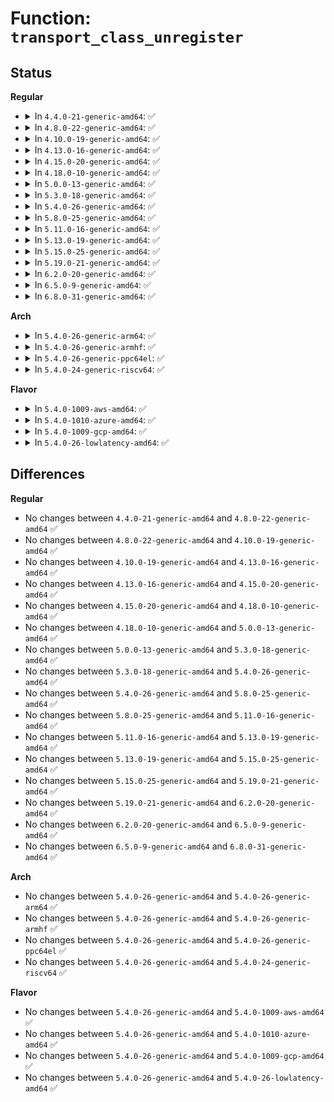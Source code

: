 # Function: <code>transport_class_unregister</code>

## Status
<b>Regular</b>
<ul>
<li>
<details>
<summary>In <code>4.4.0-21-generic-amd64</code>: ✅</summary>

```c
void transport_class_unregister(struct transport_class * tclass)
```

```json
{
  "name": "transport_class_unregister",
  "collision_type": "Unique Global",
  "inline_type": "No",
  "funcs": [
    {
      "addr": 18446744071584418416,
      "name": "transport_class_unregister",
      "external": true,
      "loc": "drivers/base/transport_class.c:62",
      "file": "drivers/base/transport_class.c",
      "inline": "seen, unknown",
      "caller_inline": [],
      "caller_func": [
        "drivers/ata/libata-transport.c:libata_transport_init",
        "drivers/ata/libata-transport.c:libata_transport_init",
        "drivers/ata/libata-transport.c:libata_transport_exit",
        "drivers/ata/libata-transport.c:libata_transport_exit",
        "drivers/ata/libata-transport.c:libata_transport_exit"
      ]
    }
  ],
  "symbols": [
    {
      "addr": 18446744071584418416,
      "name": "transport_class_unregister",
      "section": ".text",
      "bind": "STB_GLOBAL",
      "size": 16
    }
  ]
}
```
</details>
</li>
<li>
<details>
<summary>In <code>4.8.0-22-generic-amd64</code>: ✅</summary>

```c
void transport_class_unregister(struct transport_class * tclass)
```

```json
{
  "name": "transport_class_unregister",
  "collision_type": "Unique Global",
  "inline_type": "No",
  "funcs": [
    {
      "addr": 18446744071584753776,
      "name": "transport_class_unregister",
      "external": true,
      "loc": "drivers/base/transport_class.c:62",
      "file": "drivers/base/transport_class.c",
      "inline": "seen, unknown",
      "caller_inline": [],
      "caller_func": [
        "drivers/ata/libata-transport.c:libata_transport_exit",
        "drivers/ata/libata-transport.c:libata_transport_exit",
        "drivers/ata/libata-transport.c:libata_transport_exit",
        "drivers/ata/libata-transport.c:libata_transport_init",
        "drivers/ata/libata-transport.c:libata_transport_init"
      ]
    }
  ],
  "symbols": [
    {
      "addr": 18446744071584753776,
      "name": "transport_class_unregister",
      "section": ".text",
      "bind": "STB_GLOBAL",
      "size": 16
    }
  ]
}
```
</details>
</li>
<li>
<details>
<summary>In <code>4.10.0-19-generic-amd64</code>: ✅</summary>

```c
void transport_class_unregister(struct transport_class * tclass)
```

```json
{
  "name": "transport_class_unregister",
  "collision_type": "Unique Global",
  "inline_type": "No",
  "funcs": [
    {
      "addr": 18446744071584944112,
      "name": "transport_class_unregister",
      "external": true,
      "loc": "drivers/base/transport_class.c:62",
      "file": "drivers/base/transport_class.c",
      "inline": "seen, unknown",
      "caller_inline": [],
      "caller_func": [
        "drivers/ata/libata-transport.c:libata_transport_exit",
        "drivers/ata/libata-transport.c:libata_transport_exit",
        "drivers/ata/libata-transport.c:libata_transport_exit",
        "drivers/ata/libata-transport.c:libata_transport_init",
        "drivers/ata/libata-transport.c:libata_transport_init"
      ]
    }
  ],
  "symbols": [
    {
      "addr": 18446744071584944112,
      "name": "transport_class_unregister",
      "section": ".text",
      "bind": "STB_GLOBAL",
      "size": 16
    }
  ]
}
```
</details>
</li>
<li>
<details>
<summary>In <code>4.13.0-16-generic-amd64</code>: ✅</summary>

```c
void transport_class_unregister(struct transport_class * tclass)
```

```json
{
  "name": "transport_class_unregister",
  "collision_type": "Unique Global",
  "inline_type": "No",
  "funcs": [
    {
      "addr": 18446744071585028560,
      "name": "transport_class_unregister",
      "external": true,
      "loc": "drivers/base/transport_class.c:62",
      "file": "drivers/base/transport_class.c",
      "inline": "seen, unknown",
      "caller_inline": [],
      "caller_func": [
        "drivers/ata/libata-transport.c:libata_transport_exit",
        "drivers/ata/libata-transport.c:libata_transport_exit",
        "drivers/ata/libata-transport.c:libata_transport_exit",
        "drivers/ata/libata-transport.c:libata_transport_init",
        "drivers/ata/libata-transport.c:libata_transport_init"
      ]
    }
  ],
  "symbols": [
    {
      "addr": 18446744071585028560,
      "name": "transport_class_unregister",
      "section": ".text",
      "bind": "STB_GLOBAL",
      "size": 16
    }
  ]
}
```
</details>
</li>
<li>
<details>
<summary>In <code>4.15.0-20-generic-amd64</code>: ✅</summary>

```c
void transport_class_unregister(struct transport_class * tclass)
```

```json
{
  "name": "transport_class_unregister",
  "collision_type": "Unique Global",
  "inline_type": "No",
  "funcs": [
    {
      "addr": 18446744071585451216,
      "name": "transport_class_unregister",
      "external": true,
      "loc": "drivers/base/transport_class.c:62",
      "file": "drivers/base/transport_class.c",
      "inline": "seen, unknown",
      "caller_inline": [],
      "caller_func": [
        "drivers/ata/libata-transport.c:libata_transport_exit",
        "drivers/ata/libata-transport.c:libata_transport_exit",
        "drivers/ata/libata-transport.c:libata_transport_exit",
        "drivers/ata/libata-transport.c:libata_transport_init",
        "drivers/ata/libata-transport.c:libata_transport_init"
      ]
    }
  ],
  "symbols": [
    {
      "addr": 18446744071585451216,
      "name": "transport_class_unregister",
      "section": ".text",
      "bind": "STB_GLOBAL",
      "size": 16
    }
  ]
}
```
</details>
</li>
<li>
<details>
<summary>In <code>4.18.0-10-generic-amd64</code>: ✅</summary>

```c
void transport_class_unregister(struct transport_class * tclass)
```

```json
{
  "name": "transport_class_unregister",
  "collision_type": "Unique Global",
  "inline_type": "No",
  "funcs": [
    {
      "addr": 18446744071585694384,
      "name": "transport_class_unregister",
      "external": true,
      "loc": "drivers/base/transport_class.c:61",
      "file": "drivers/base/transport_class.c",
      "inline": "seen, unknown",
      "caller_inline": [],
      "caller_func": [
        "drivers/ata/libata-transport.c:libata_transport_exit",
        "drivers/ata/libata-transport.c:libata_transport_exit",
        "drivers/ata/libata-transport.c:libata_transport_exit",
        "drivers/ata/libata-transport.c:libata_transport_init",
        "drivers/ata/libata-transport.c:libata_transport_init"
      ]
    }
  ],
  "symbols": [
    {
      "addr": 18446744071585694384,
      "name": "transport_class_unregister",
      "section": ".text",
      "bind": "STB_GLOBAL",
      "size": 16
    }
  ]
}
```
</details>
</li>
<li>
<details>
<summary>In <code>5.0.0-13-generic-amd64</code>: ✅</summary>

```c
void transport_class_unregister(struct transport_class * tclass)
```

```json
{
  "name": "transport_class_unregister",
  "collision_type": "Unique Global",
  "inline_type": "No",
  "funcs": [
    {
      "addr": 18446744071585824672,
      "name": "transport_class_unregister",
      "external": true,
      "loc": "drivers/base/transport_class.c:61",
      "file": "drivers/base/transport_class.c",
      "inline": "seen, unknown",
      "caller_inline": [],
      "caller_func": [
        "drivers/ata/libata-transport.c:libata_transport_exit",
        "drivers/ata/libata-transport.c:libata_transport_exit",
        "drivers/ata/libata-transport.c:libata_transport_exit",
        "drivers/ata/libata-transport.c:libata_transport_init",
        "drivers/ata/libata-transport.c:libata_transport_init"
      ]
    }
  ],
  "symbols": [
    {
      "addr": 18446744071585824672,
      "name": "transport_class_unregister",
      "section": ".text",
      "bind": "STB_GLOBAL",
      "size": 16
    }
  ]
}
```
</details>
</li>
<li>
<details>
<summary>In <code>5.3.0-18-generic-amd64</code>: ✅</summary>

```c
void transport_class_unregister(struct transport_class * tclass)
```

```json
{
  "name": "transport_class_unregister",
  "collision_type": "Unique Global",
  "inline_type": "No",
  "funcs": [
    {
      "addr": 18446744071586058640,
      "name": "transport_class_unregister",
      "external": true,
      "loc": "drivers/base/transport_class.c:61",
      "file": "drivers/base/transport_class.c",
      "inline": "seen, unknown",
      "caller_inline": [],
      "caller_func": [
        "drivers/ata/libata-transport.c:libata_transport_exit",
        "drivers/ata/libata-transport.c:libata_transport_exit",
        "drivers/ata/libata-transport.c:libata_transport_exit",
        "drivers/ata/libata-transport.c:libata_transport_init",
        "drivers/ata/libata-transport.c:libata_transport_init"
      ]
    }
  ],
  "symbols": [
    {
      "addr": 18446744071586058640,
      "name": "transport_class_unregister",
      "section": ".text",
      "bind": "STB_GLOBAL",
      "size": 16
    }
  ]
}
```
</details>
</li>
<li>
<details>
<summary>In <code>5.4.0-26-generic-amd64</code>: ✅</summary>

```c
void transport_class_unregister(struct transport_class * tclass)
```

```json
{
  "name": "transport_class_unregister",
  "collision_type": "Unique Global",
  "inline_type": "No",
  "funcs": [
    {
      "addr": 18446744071586206528,
      "name": "transport_class_unregister",
      "external": true,
      "loc": "drivers/base/transport_class.c:61",
      "file": "drivers/base/transport_class.c",
      "inline": "seen, unknown",
      "caller_inline": [],
      "caller_func": [
        "drivers/ata/libata-transport.c:libata_transport_exit",
        "drivers/ata/libata-transport.c:libata_transport_exit",
        "drivers/ata/libata-transport.c:libata_transport_exit",
        "drivers/ata/libata-transport.c:libata_transport_init",
        "drivers/ata/libata-transport.c:libata_transport_init"
      ]
    }
  ],
  "symbols": [
    {
      "addr": 18446744071586206528,
      "name": "transport_class_unregister",
      "section": ".text",
      "bind": "STB_GLOBAL",
      "size": 16
    }
  ]
}
```
</details>
</li>
<li>
<details>
<summary>In <code>5.8.0-25-generic-amd64</code>: ✅</summary>

```c
void transport_class_unregister(struct transport_class * tclass)
```

```json
{
  "name": "transport_class_unregister",
  "collision_type": "Unique Global",
  "inline_type": "No",
  "funcs": [
    {
      "addr": 18446744071586970544,
      "name": "transport_class_unregister",
      "external": true,
      "loc": "drivers/base/transport_class.c:65",
      "file": "drivers/base/transport_class.c",
      "inline": "seen, unknown",
      "caller_inline": [],
      "caller_func": [
        "drivers/ata/libata-transport.c:libata_transport_exit",
        "drivers/ata/libata-transport.c:libata_transport_exit",
        "drivers/ata/libata-transport.c:libata_transport_exit",
        "drivers/ata/libata-transport.c:libata_transport_init",
        "drivers/ata/libata-transport.c:libata_transport_init"
      ]
    }
  ],
  "symbols": [
    {
      "addr": 18446744071586970544,
      "name": "transport_class_unregister",
      "section": ".text",
      "bind": "STB_GLOBAL",
      "size": 16
    }
  ]
}
```
</details>
</li>
<li>
<details>
<summary>In <code>5.11.0-16-generic-amd64</code>: ✅</summary>

```c
void transport_class_unregister(struct transport_class * tclass)
```

```json
{
  "name": "transport_class_unregister",
  "collision_type": "Unique Global",
  "inline_type": "No",
  "funcs": [
    {
      "addr": 18446744071587056304,
      "name": "transport_class_unregister",
      "external": true,
      "loc": "drivers/base/transport_class.c:65",
      "file": "drivers/base/transport_class.c",
      "inline": "seen, unknown",
      "caller_inline": [],
      "caller_func": [
        "drivers/ata/libata-transport.c:libata_transport_exit",
        "drivers/ata/libata-transport.c:libata_transport_exit",
        "drivers/ata/libata-transport.c:libata_transport_exit",
        "drivers/ata/libata-transport.c:libata_transport_init",
        "drivers/ata/libata-transport.c:libata_transport_init"
      ]
    }
  ],
  "symbols": [
    {
      "addr": 18446744071587056304,
      "name": "transport_class_unregister",
      "section": ".text",
      "bind": "STB_GLOBAL",
      "size": 16
    }
  ]
}
```
</details>
</li>
<li>
<details>
<summary>In <code>5.13.0-19-generic-amd64</code>: ✅</summary>

```c
void transport_class_unregister(struct transport_class * tclass)
```

```json
{
  "name": "transport_class_unregister",
  "collision_type": "Unique Global",
  "inline_type": "No",
  "funcs": [
    {
      "addr": 18446744071586940096,
      "name": "transport_class_unregister",
      "external": true,
      "loc": "drivers/base/transport_class.c:65",
      "file": "drivers/base/transport_class.c",
      "inline": "seen, unknown",
      "caller_inline": [],
      "caller_func": [
        "drivers/ata/libata-transport.c:libata_transport_exit",
        "drivers/ata/libata-transport.c:libata_transport_exit",
        "drivers/ata/libata-transport.c:libata_transport_exit",
        "drivers/ata/libata-transport.c:libata_transport_init",
        "drivers/ata/libata-transport.c:libata_transport_init"
      ]
    }
  ],
  "symbols": [
    {
      "addr": 18446744071586940096,
      "name": "transport_class_unregister",
      "section": ".text",
      "bind": "STB_GLOBAL",
      "size": 16
    }
  ]
}
```
</details>
</li>
<li>
<details>
<summary>In <code>5.15.0-25-generic-amd64</code>: ✅</summary>

```c
void transport_class_unregister(struct transport_class * tclass)
```

```json
{
  "name": "transport_class_unregister",
  "collision_type": "Unique Global",
  "inline_type": "No",
  "funcs": [
    {
      "addr": 18446744071587503680,
      "name": "transport_class_unregister",
      "external": true,
      "loc": "drivers/base/transport_class.c:65",
      "file": "drivers/base/transport_class.c",
      "inline": "seen, unknown",
      "caller_inline": [],
      "caller_func": [
        "drivers/ata/libata-transport.c:libata_transport_exit",
        "drivers/ata/libata-transport.c:libata_transport_exit",
        "drivers/ata/libata-transport.c:libata_transport_exit",
        "drivers/ata/libata-transport.c:libata_transport_init",
        "drivers/ata/libata-transport.c:libata_transport_init"
      ]
    }
  ],
  "symbols": [
    {
      "addr": 18446744071587503680,
      "name": "transport_class_unregister",
      "section": ".text",
      "bind": "STB_GLOBAL",
      "size": 16
    }
  ]
}
```
</details>
</li>
<li>
<details>
<summary>In <code>5.19.0-21-generic-amd64</code>: ✅</summary>

```c
void transport_class_unregister(struct transport_class * tclass)
```

```json
{
  "name": "transport_class_unregister",
  "collision_type": "Unique Global",
  "inline_type": "No",
  "funcs": [
    {
      "addr": 18446744071588828400,
      "name": "transport_class_unregister",
      "external": true,
      "loc": "drivers/base/transport_class.c:65",
      "file": "drivers/base/transport_class.c",
      "inline": "seen, unknown",
      "caller_inline": [],
      "caller_func": [
        "drivers/ata/libata-transport.c:libata_transport_exit",
        "drivers/ata/libata-transport.c:libata_transport_exit",
        "drivers/ata/libata-transport.c:libata_transport_exit",
        "drivers/ata/libata-transport.c:libata_transport_init",
        "drivers/ata/libata-transport.c:libata_transport_init"
      ]
    }
  ],
  "symbols": [
    {
      "addr": 18446744071588828400,
      "name": "transport_class_unregister",
      "section": ".text",
      "bind": "STB_GLOBAL",
      "size": 22
    }
  ]
}
```
</details>
</li>
<li>
<details>
<summary>In <code>6.2.0-20-generic-amd64</code>: ✅</summary>

```c
void transport_class_unregister(struct transport_class * tclass)
```

```json
{
  "name": "transport_class_unregister",
  "collision_type": "Unique Global",
  "inline_type": "No",
  "funcs": [
    {
      "addr": 18446744071590328368,
      "name": "transport_class_unregister",
      "external": true,
      "loc": "drivers/base/transport_class.c:65",
      "file": "drivers/base/transport_class.c",
      "inline": "seen, unknown",
      "caller_inline": [],
      "caller_func": [
        "drivers/ata/libata-transport.c:libata_transport_exit",
        "drivers/ata/libata-transport.c:libata_transport_exit",
        "drivers/ata/libata-transport.c:libata_transport_exit",
        "drivers/ata/libata-transport.c:libata_transport_init",
        "drivers/ata/libata-transport.c:libata_transport_init"
      ]
    }
  ],
  "symbols": [
    {
      "addr": 18446744071590328368,
      "name": "transport_class_unregister",
      "section": ".text",
      "bind": "STB_GLOBAL",
      "size": 22
    }
  ]
}
```
</details>
</li>
<li>
<details>
<summary>In <code>6.5.0-9-generic-amd64</code>: ✅</summary>

```c
void transport_class_unregister(struct transport_class * tclass)
```

```json
{
  "name": "transport_class_unregister",
  "collision_type": "Unique Global",
  "inline_type": "No",
  "funcs": [
    {
      "addr": 18446744071590648400,
      "name": "transport_class_unregister",
      "external": true,
      "loc": "drivers/base/transport_class.c:65",
      "file": "drivers/base/transport_class.c",
      "inline": "seen, unknown",
      "caller_inline": [],
      "caller_func": [
        "drivers/ata/libata-transport.c:libata_transport_exit",
        "drivers/ata/libata-transport.c:libata_transport_exit",
        "drivers/ata/libata-transport.c:libata_transport_exit",
        "drivers/ata/libata-transport.c:libata_transport_init",
        "drivers/ata/libata-transport.c:libata_transport_init"
      ]
    }
  ],
  "symbols": [
    {
      "addr": 18446744071590648400,
      "name": "transport_class_unregister",
      "section": ".text",
      "bind": "STB_GLOBAL",
      "size": 22
    }
  ]
}
```
</details>
</li>
<li>
<details>
<summary>In <code>6.8.0-31-generic-amd64</code>: ✅</summary>

```c
void transport_class_unregister(struct transport_class * tclass)
```

```json
{
  "name": "transport_class_unregister",
  "collision_type": "Unique Global",
  "inline_type": "No",
  "funcs": [
    {
      "addr": 18446744071591008544,
      "name": "transport_class_unregister",
      "external": true,
      "loc": "drivers/base/transport_class.c:65",
      "file": "drivers/base/transport_class.c",
      "inline": "seen, unknown",
      "caller_inline": [],
      "caller_func": [
        "drivers/ata/libata-transport.c:libata_transport_exit",
        "drivers/ata/libata-transport.c:libata_transport_exit",
        "drivers/ata/libata-transport.c:libata_transport_exit",
        "drivers/ata/libata-transport.c:libata_transport_init",
        "drivers/ata/libata-transport.c:libata_transport_init"
      ]
    }
  ],
  "symbols": [
    {
      "addr": 18446744071591008544,
      "name": "transport_class_unregister",
      "section": ".text",
      "bind": "STB_GLOBAL",
      "size": 22
    }
  ]
}
```
</details>
</li>
</ul>
<b>Arch</b>
<ul>
<li>
<details>
<summary>In <code>5.4.0-26-generic-arm64</code>: ✅</summary>

```c
void transport_class_unregister(struct transport_class * tclass)
```

```json
{
  "name": "transport_class_unregister",
  "collision_type": "Unique Global",
  "inline_type": "No",
  "funcs": [
    {
      "addr": 18446603336499010208,
      "name": "transport_class_unregister",
      "external": true,
      "loc": "drivers/base/transport_class.c:61",
      "file": "drivers/base/transport_class.c",
      "inline": "seen, unknown",
      "caller_inline": [],
      "caller_func": [
        "drivers/ata/libata-transport.c:libata_transport_exit",
        "drivers/ata/libata-transport.c:libata_transport_exit",
        "drivers/ata/libata-transport.c:libata_transport_exit",
        "drivers/ata/libata-transport.c:libata_transport_init",
        "drivers/ata/libata-transport.c:libata_transport_init"
      ]
    }
  ],
  "symbols": [
    {
      "addr": 18446603336499010208,
      "name": "transport_class_unregister",
      "section": ".text",
      "bind": "STB_GLOBAL",
      "size": 44
    }
  ]
}
```
</details>
</li>
<li>
<details>
<summary>In <code>5.4.0-26-generic-armhf</code>: ✅</summary>

```c
void transport_class_unregister(struct transport_class * tclass)
```

```json
{
  "name": "transport_class_unregister",
  "collision_type": "Unique Global",
  "inline_type": "No",
  "funcs": [
    {
      "addr": 3231574364,
      "name": "transport_class_unregister",
      "external": true,
      "loc": "drivers/base/transport_class.c:61",
      "file": "drivers/base/transport_class.c",
      "inline": "seen, unknown",
      "caller_inline": [],
      "caller_func": [
        "drivers/ata/libata-transport.c:libata_transport_exit",
        "drivers/ata/libata-transport.c:libata_transport_exit",
        "drivers/ata/libata-transport.c:libata_transport_exit",
        "drivers/ata/libata-transport.c:libata_transport_init",
        "drivers/ata/libata-transport.c:libata_transport_init"
      ]
    }
  ],
  "symbols": [
    {
      "addr": 3231574364,
      "name": "transport_class_unregister",
      "section": ".text",
      "bind": "STB_GLOBAL",
      "size": 28
    }
  ]
}
```
</details>
</li>
<li>
<details>
<summary>In <code>5.4.0-26-generic-ppc64el</code>: ✅</summary>

```c
void transport_class_unregister(struct transport_class * tclass)
```

```json
{
  "name": "transport_class_unregister",
  "collision_type": "Unique Global",
  "inline_type": "No",
  "funcs": [
    {
      "addr": 13835058055292170576,
      "name": "transport_class_unregister",
      "external": true,
      "loc": "drivers/base/transport_class.c:61",
      "file": "drivers/base/transport_class.c",
      "inline": "seen, unknown",
      "caller_inline": [],
      "caller_func": [
        "drivers/scsi/scsi_transport_srp.c:srp_transport_exit",
        "drivers/scsi/scsi_transport_srp.c:srp_transport_exit",
        "drivers/scsi/scsi_transport_srp.c:srp_transport_init",
        "drivers/ata/libata-transport.c:libata_transport_exit",
        "drivers/ata/libata-transport.c:libata_transport_exit",
        "drivers/ata/libata-transport.c:libata_transport_exit",
        "drivers/ata/libata-transport.c:libata_transport_init",
        "drivers/ata/libata-transport.c:libata_transport_init"
      ]
    }
  ],
  "symbols": [
    {
      "addr": 13835058055292170576,
      "name": "transport_class_unregister",
      "section": ".text",
      "bind": "STB_GLOBAL",
      "size": 52
    }
  ]
}
```
</details>
</li>
<li>
<details>
<summary>In <code>5.4.0-24-generic-riscv64</code>: ✅</summary>

```c
void transport_class_unregister(struct transport_class * tclass)
```

```json
{
  "name": "transport_class_unregister",
  "collision_type": "Unique Global",
  "inline_type": "No",
  "funcs": [
    {
      "addr": 18446743936276379596,
      "name": "transport_class_unregister",
      "external": true,
      "loc": "drivers/base/transport_class.c:61",
      "file": "drivers/base/transport_class.c",
      "inline": "seen, unknown",
      "caller_inline": [],
      "caller_func": [
        "drivers/ata/libata-transport.c:libata_transport_exit",
        "drivers/ata/libata-transport.c:libata_transport_exit",
        "drivers/ata/libata-transport.c:libata_transport_exit",
        "drivers/ata/libata-transport.c:libata_transport_init",
        "drivers/ata/libata-transport.c:libata_transport_init"
      ]
    }
  ],
  "symbols": [
    {
      "addr": 18446743936276379596,
      "name": "transport_class_unregister",
      "section": ".text",
      "bind": "STB_GLOBAL",
      "size": 42
    }
  ]
}
```
</details>
</li>
</ul>
<b>Flavor</b>
<ul>
<li>
<details>
<summary>In <code>5.4.0-1009-aws-amd64</code>: ✅</summary>

```c
void transport_class_unregister(struct transport_class * tclass)
```

```json
{
  "name": "transport_class_unregister",
  "collision_type": "Unique Global",
  "inline_type": "No",
  "funcs": [
    {
      "addr": 18446744071585966736,
      "name": "transport_class_unregister",
      "external": true,
      "loc": "drivers/base/transport_class.c:61",
      "file": "drivers/base/transport_class.c",
      "inline": "seen, unknown",
      "caller_inline": [],
      "caller_func": [
        "drivers/ata/libata-transport.c:libata_transport_exit",
        "drivers/ata/libata-transport.c:libata_transport_exit",
        "drivers/ata/libata-transport.c:libata_transport_exit",
        "drivers/ata/libata-transport.c:libata_transport_init",
        "drivers/ata/libata-transport.c:libata_transport_init"
      ]
    }
  ],
  "symbols": [
    {
      "addr": 18446744071585966736,
      "name": "transport_class_unregister",
      "section": ".text",
      "bind": "STB_GLOBAL",
      "size": 16
    }
  ]
}
```
</details>
</li>
<li>
<details>
<summary>In <code>5.4.0-1010-azure-amd64</code>: ✅</summary>

```c
void transport_class_unregister(struct transport_class * tclass)
```

```json
{
  "name": "transport_class_unregister",
  "collision_type": "Unique Global",
  "inline_type": "No",
  "funcs": [
    {
      "addr": 18446744071585816000,
      "name": "transport_class_unregister",
      "external": true,
      "loc": "drivers/base/transport_class.c:61",
      "file": "drivers/base/transport_class.c",
      "inline": "seen, unknown",
      "caller_inline": [],
      "caller_func": [
        "drivers/scsi/scsi_transport_fc.c:fc_transport_exit",
        "drivers/scsi/scsi_transport_fc.c:fc_transport_exit",
        "drivers/scsi/scsi_transport_fc.c:fc_transport_exit",
        "drivers/scsi/scsi_transport_fc.c:fc_transport_exit",
        "drivers/scsi/scsi_transport_fc.c:fc_transport_init",
        "drivers/scsi/scsi_transport_fc.c:fc_transport_init",
        "drivers/scsi/scsi_transport_fc.c:fc_transport_init",
        "drivers/ata/libata-transport.c:libata_transport_exit",
        "drivers/ata/libata-transport.c:libata_transport_exit",
        "drivers/ata/libata-transport.c:libata_transport_exit",
        "drivers/ata/libata-transport.c:libata_transport_init",
        "drivers/ata/libata-transport.c:libata_transport_init"
      ]
    }
  ],
  "symbols": [
    {
      "addr": 18446744071585816000,
      "name": "transport_class_unregister",
      "section": ".text",
      "bind": "STB_GLOBAL",
      "size": 16
    }
  ]
}
```
</details>
</li>
<li>
<details>
<summary>In <code>5.4.0-1009-gcp-amd64</code>: ✅</summary>

```c
void transport_class_unregister(struct transport_class * tclass)
```

```json
{
  "name": "transport_class_unregister",
  "collision_type": "Unique Global",
  "inline_type": "No",
  "funcs": [
    {
      "addr": 18446744071586156544,
      "name": "transport_class_unregister",
      "external": true,
      "loc": "drivers/base/transport_class.c:61",
      "file": "drivers/base/transport_class.c",
      "inline": "seen, unknown",
      "caller_inline": [],
      "caller_func": [
        "drivers/ata/libata-transport.c:libata_transport_exit",
        "drivers/ata/libata-transport.c:libata_transport_exit",
        "drivers/ata/libata-transport.c:libata_transport_exit",
        "drivers/ata/libata-transport.c:libata_transport_init",
        "drivers/ata/libata-transport.c:libata_transport_init"
      ]
    }
  ],
  "symbols": [
    {
      "addr": 18446744071586156544,
      "name": "transport_class_unregister",
      "section": ".text",
      "bind": "STB_GLOBAL",
      "size": 16
    }
  ]
}
```
</details>
</li>
<li>
<details>
<summary>In <code>5.4.0-26-lowlatency-amd64</code>: ✅</summary>

```c
void transport_class_unregister(struct transport_class * tclass)
```

```json
{
  "name": "transport_class_unregister",
  "collision_type": "Unique Global",
  "inline_type": "No",
  "funcs": [
    {
      "addr": 18446744071586265248,
      "name": "transport_class_unregister",
      "external": true,
      "loc": "drivers/base/transport_class.c:61",
      "file": "drivers/base/transport_class.c",
      "inline": "seen, unknown",
      "caller_inline": [],
      "caller_func": [
        "drivers/ata/libata-transport.c:libata_transport_exit",
        "drivers/ata/libata-transport.c:libata_transport_exit",
        "drivers/ata/libata-transport.c:libata_transport_exit",
        "drivers/ata/libata-transport.c:libata_transport_init",
        "drivers/ata/libata-transport.c:libata_transport_init"
      ]
    }
  ],
  "symbols": [
    {
      "addr": 18446744071586265248,
      "name": "transport_class_unregister",
      "section": ".text",
      "bind": "STB_GLOBAL",
      "size": 16
    }
  ]
}
```
</details>
</li>
</ul>

## Differences
<b>Regular</b>
<ul>
<li>
No changes between <code>4.4.0-21-generic-amd64</code> and <code>4.8.0-22-generic-amd64</code> ✅
</li>
<li>
No changes between <code>4.8.0-22-generic-amd64</code> and <code>4.10.0-19-generic-amd64</code> ✅
</li>
<li>
No changes between <code>4.10.0-19-generic-amd64</code> and <code>4.13.0-16-generic-amd64</code> ✅
</li>
<li>
No changes between <code>4.13.0-16-generic-amd64</code> and <code>4.15.0-20-generic-amd64</code> ✅
</li>
<li>
No changes between <code>4.15.0-20-generic-amd64</code> and <code>4.18.0-10-generic-amd64</code> ✅
</li>
<li>
No changes between <code>4.18.0-10-generic-amd64</code> and <code>5.0.0-13-generic-amd64</code> ✅
</li>
<li>
No changes between <code>5.0.0-13-generic-amd64</code> and <code>5.3.0-18-generic-amd64</code> ✅
</li>
<li>
No changes between <code>5.3.0-18-generic-amd64</code> and <code>5.4.0-26-generic-amd64</code> ✅
</li>
<li>
No changes between <code>5.4.0-26-generic-amd64</code> and <code>5.8.0-25-generic-amd64</code> ✅
</li>
<li>
No changes between <code>5.8.0-25-generic-amd64</code> and <code>5.11.0-16-generic-amd64</code> ✅
</li>
<li>
No changes between <code>5.11.0-16-generic-amd64</code> and <code>5.13.0-19-generic-amd64</code> ✅
</li>
<li>
No changes between <code>5.13.0-19-generic-amd64</code> and <code>5.15.0-25-generic-amd64</code> ✅
</li>
<li>
No changes between <code>5.15.0-25-generic-amd64</code> and <code>5.19.0-21-generic-amd64</code> ✅
</li>
<li>
No changes between <code>5.19.0-21-generic-amd64</code> and <code>6.2.0-20-generic-amd64</code> ✅
</li>
<li>
No changes between <code>6.2.0-20-generic-amd64</code> and <code>6.5.0-9-generic-amd64</code> ✅
</li>
<li>
No changes between <code>6.5.0-9-generic-amd64</code> and <code>6.8.0-31-generic-amd64</code> ✅
</li>
</ul>
<b>Arch</b>
<ul>
<li>
No changes between <code>5.4.0-26-generic-amd64</code> and <code>5.4.0-26-generic-arm64</code> ✅
</li>
<li>
No changes between <code>5.4.0-26-generic-amd64</code> and <code>5.4.0-26-generic-armhf</code> ✅
</li>
<li>
No changes between <code>5.4.0-26-generic-amd64</code> and <code>5.4.0-26-generic-ppc64el</code> ✅
</li>
<li>
No changes between <code>5.4.0-26-generic-amd64</code> and <code>5.4.0-24-generic-riscv64</code> ✅
</li>
</ul>
<b>Flavor</b>
<ul>
<li>
No changes between <code>5.4.0-26-generic-amd64</code> and <code>5.4.0-1009-aws-amd64</code> ✅
</li>
<li>
No changes between <code>5.4.0-26-generic-amd64</code> and <code>5.4.0-1010-azure-amd64</code> ✅
</li>
<li>
No changes between <code>5.4.0-26-generic-amd64</code> and <code>5.4.0-1009-gcp-amd64</code> ✅
</li>
<li>
No changes between <code>5.4.0-26-generic-amd64</code> and <code>5.4.0-26-lowlatency-amd64</code> ✅
</li>
</ul>

